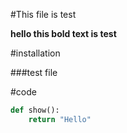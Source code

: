#This file is test

**hello this bold text is test**


#installation

###test file


#code

~~~ python
def show():
    return "Hello"
~~~
